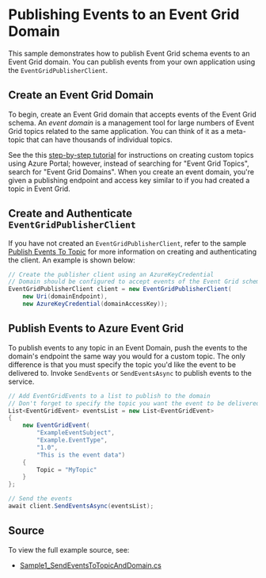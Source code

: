 # Publishing Events to an Event Grid Domain

This sample demonstrates how to publish Event Grid schema events to an Event Grid domain. You can publish events from your own application using the `EventGridPublisherClient`.

## Create an Event Grid Domain

To begin, create an Event Grid domain that accepts events of the Event Grid schema. An *event domain* is a management tool for large numbers of Event Grid topics related to the same application. You can think of it as a meta-topic that can have thousands of individual topics.

See the this [step-by-step tutorial](https://docs.microsoft.com/azure/event-grid/custom-event-quickstart-portal#create-a-custom-topic) for instructions on creating custom topics using Azure Portal; however, instead of searching for "Event Grid Topics", search for "Event Grid Domains". When you create an event domain, you're given a publishing endpoint and access key similar to if you had created a topic in Event Grid.

## Create and Authenticate `EventGridPublisherClient`

If you have not created an `EventGridPublisherClient`, refer to the sample [Publish Events To Topic](https://github.com/Azure/azure-sdk-for-net/blob/main/sdk/eventgrid/Azure.Messaging.EventGrid/samples/Sample1_PublishEventsToTopic.md) for more information on creating and authenticating the client. An example is shown below:
```C# Snippet:CreateDomainClient
// Create the publisher client using an AzureKeyCredential
// Domain should be configured to accept events of the Event Grid schema
EventGridPublisherClient client = new EventGridPublisherClient(
    new Uri(domainEndpoint),
    new AzureKeyCredential(domainAccessKey));
```

## Publish Events to Azure Event Grid
To publish events to any topic in an Event Domain, push the events to the domain's endpoint the same way you would for a custom topic. The only difference is that you must specify the topic you'd like the event to be delivered to. Invoke `SendEvents` or `SendEventsAsync` to publish events to the service.

```C# Snippet:SendEventsToDomain
// Add EventGridEvents to a list to publish to the domain
// Don't forget to specify the topic you want the event to be delivered to!
List<EventGridEvent> eventsList = new List<EventGridEvent>
{
    new EventGridEvent(
        "ExampleEventSubject",
        "Example.EventType",
        "1.0",
        "This is the event data")
    {
        Topic = "MyTopic"
    }
};

// Send the events
await client.SendEventsAsync(eventsList);
```

## Source

To view the full example source, see:
- [Sample1_SendEventsToTopicAndDomain.cs](https://github.com/Azure/azure-sdk-for-net/blob/main/sdk/eventgrid/Azure.Messaging.EventGrid/tests/Samples/Sample1_SendEventsToTopicAndDomain.cs)
